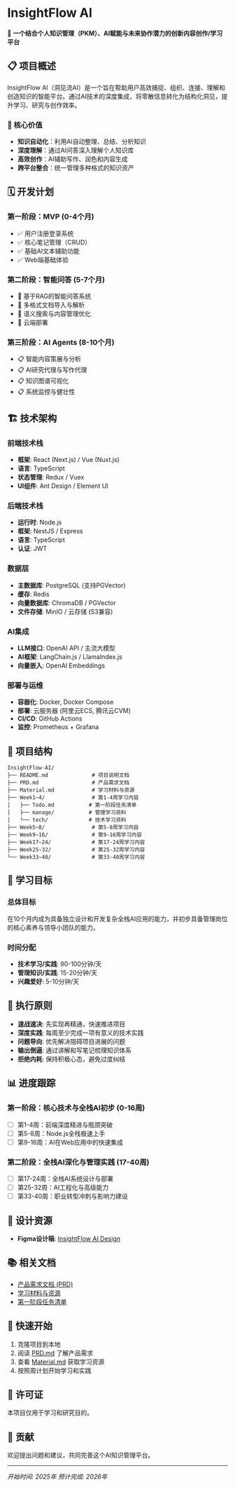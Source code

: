 # InsightFlow AI

🚀 **一个结合个人知识管理（PKM）、AI赋能与未来协作潜力的创新内容创作/学习平台**

## 📋 项目概述

InsightFlow AI（洞见流AI）是一个旨在帮助用户高效捕捉、组织、连接、理解和创造知识的智能平台。通过AI技术的深度集成，将零散信息转化为结构化洞见，提升学习、研究与创作效率。

### 🎯 核心价值

- **知识自动化**：利用AI自动整理、总结、分析知识
- **深度理解**：通过AI问答深入理解个人知识库
- **高效创作**：AI辅助写作、润色和内容生成
- **跨平台整合**：统一管理多种格式的知识资产

## 🗓️ 开发计划

### 第一阶段：MVP (0-4个月)
- ✅ 用户注册登录系统
- ✅ 核心笔记管理（CRUD）
- ✅ 基础AI文本辅助功能
- ✅ Web端基础体验

### 第二阶段：智能问答 (5-7个月)
- 🔄 基于RAG的智能问答系统
- 🔄 多格式文档导入与解析
- 🔄 语义搜索与内容管理优化
- 🔄 云端部署

### 第三阶段：AI Agents (8-10个月)
- 📋 智能内容策展与分析
- 📋 AI研究代理与写作代理
- 📋 知识图谱可视化
- 📋 系统监控与健壮性

## 🏗️ 技术架构

### 前端技术栈
- **框架**: React (Next.js) / Vue (Nuxt.js)
- **语言**: TypeScript
- **状态管理**: Redux / Vuex
- **UI组件**: Ant Design / Element UI

### 后端技术栈
- **运行时**: Node.js
- **框架**: NestJS / Express
- **语言**: TypeScript
- **认证**: JWT

### 数据层
- **主数据库**: PostgreSQL (支持PGVector)
- **缓存**: Redis
- **向量数据库**: ChromaDB / PGVector
- **文件存储**: MinIO / 云存储 (S3兼容)

### AI集成
- **LLM接口**: OpenAI API / 主流大模型
- **AI框架**: LangChain.js / LlamaIndex.js
- **向量嵌入**: OpenAI Embeddings

### 部署与运维
- **容器化**: Docker, Docker Compose
- **部署**: 云服务器 (阿里云ECS, 腾讯云CVM)
- **CI/CD**: GitHub Actions
- **监控**: Prometheus + Grafana

## 📁 项目结构

```
InsightFlow-AI/
├── README.md              # 项目说明文档
├── PRD.md                 # 产品需求文档
├── Material.md            # 学习材料与资源
├── Week1~4/               # 第1-4周学习内容
│   ├── Todo.md           # 第一阶段任务清单
│   ├── manage/           # 管理学习资料
│   └── tech/             # 技术学习资料
├── Week5~8/               # 第5-8周学习内容
├── Week9~16/              # 第9-16周学习内容
├── Week17~24/             # 第17-24周学习内容
├── Week25~32/             # 第25-32周学习内容
└── Week33~40/             # 第33-40周学习内容
```

## 🎯 学习目标

### 总体目标
在10个月内成为具备独立设计和开发复杂全栈AI应用的能力，并初步具备管理岗位的核心素养与领导小团队的能力。

### 时间分配
- **技术学习/实践**: 90-100分钟/天
- **管理知识/实践**: 15-20分钟/天
- **兴趣爱好**: 5-10分钟/天

## 🔧 执行原则

- **速战速决**: 先实现再精通，快速推进项目
- **深度实践**: 每周至少完成一项有意义的技术实践
- **问题导向**: 优先解决阻碍项目进展的问题
- **输出倒逼**: 通过讲解和写笔记梳理知识体系
- **拒绝内耗**: 保持积极心态，避免过度纠结

## 📊 进度跟踪

### 第一阶段：核心技术与全栈AI初步 (0-16周)
- [ ] 第1-4周：前端深度精进与瓶颈突破
- [ ] 第5-8周：Node.js全栈极速上手
- [ ] 第9-16周：AI在Web应用中的快速集成

### 第二阶段：全栈AI深化与管理实践 (17-40周)
- [ ] 第17-24周：全栈AI系统设计与部署
- [ ] 第25-32周：AI工程化与高级能力
- [ ] 第33-40周：职业转型冲刺与影响力建设

## 🎨 设计资源

- **Figma设计稿**: [InsightFlow AI Design](https://www.figma.com/design/Pr9T7ENC03RJxquHosZn3B/InsightFlow-AI?m=auto&t=eEGOAzJjjqzzrKeM-7)

## 📚 相关文档

- [产品需求文档 (PRD)](./PRD.md)
- [学习材料与资源](./Material.md)
- [第一阶段任务清单](./Week1~4/Todo.md)

## 🚀 快速开始

1. 克隆项目到本地
2. 阅读 [PRD.md](./PRD.md) 了解产品需求
3. 查看 [Material.md](./Material.md) 获取学习资源
4. 按照周计划开始学习和实践

## 📝 许可证

本项目仅用于学习和研究目的。

## 🤝 贡献

欢迎提出问题和建议，共同完善这个AI知识管理平台。

---

*开始时间: 2025年*
*预计完成: 2026年*
